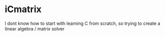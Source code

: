 # iCmatrix
I dont know how to start with learning C from scratch, so trying to create a linear algebra / matrix solver






